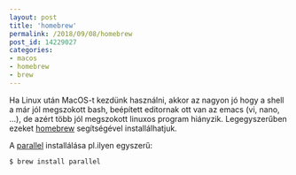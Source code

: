 ```yaml
---
layout: post
title: 'homebrew'
permalink: /2018/09/08/homebrew
post_id: 14229027
categories: 
- macos
- homebrew
- brew
---
```


Ha Linux után MacOS-t kezdünk használni, akkor az nagyon jó hogy a shell a már jól megszokott bash, beépített editornak ott van az emacs (vi, nano, ...), de azért több jól megszokott linuxos program hiányzik. Legegyszerűben ezeket 
[homebrew](https://brew.sh/) segítségével installálhatjuk.

A 
[parallel](https://commandline.blog.hu/2012/05/03/gnu_parallel) installálása pl.ilyen egyszerű:

```
$ brew install parallel
```